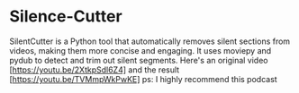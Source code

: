 # Silence-Cutter
SilentCutter is a Python tool that automatically removes silent sections from videos, making them more concise and engaging. It uses moviepy and pydub to detect and trim out silent segments.
Here's an original video [https://youtu.be/2XtkpSdl6Z4] and the result [https://youtu.be/TVMmpWkPwKE]
ps: I highly recommend this podcast

